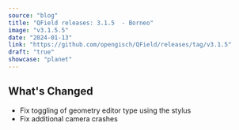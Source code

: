 ```yaml
---
source: "blog"
title: "QField releases: 3.1.5  - Borneo"
image: "v3.1.5.5"
date: "2024-01-13"
link: "https://github.com/opengisch/QField/releases/tag/v3.1.5"
draft: "true"
showcase: "planet"
---
```


<h2>What's Changed</h2>
<ul>
<li>Fix toggling of geometry editor type using the stylus</li>
<li>Fix additional camera crashes</li>
</ul>
